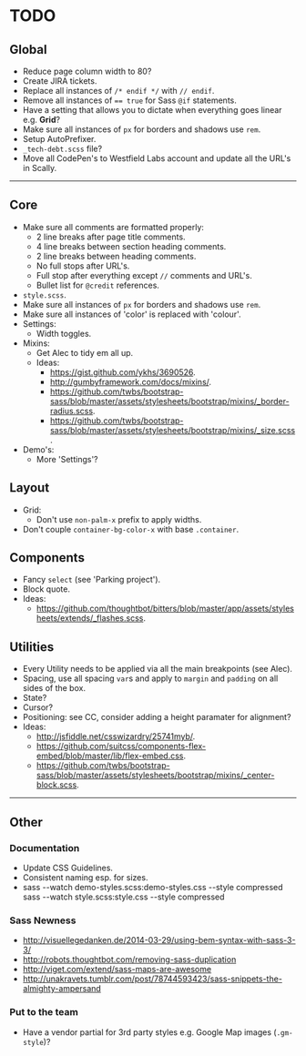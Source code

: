 # TODO

## Global

- Reduce page column width to 80?
- Create JIRA tickets.
- Replace all instances of `/* endif */` with `// endif`.
- Remove all instances of `== true` for Sass `@if` statements.
- Have a setting that allows you to dictate when everything goes linear e.g. **Grid**?
- Make sure all instances of `px` for borders and shadows use `rem`.
- Setup AutoPrefixer.
- `_tech-debt.scss` file?
- Move all CodePen's to Westfield Labs account and update all the URL's in Scally.


---


## Core

- Make sure all comments are formatted properly:
  - 2 line breaks after page title comments.
  - 4 line breaks between section heading comments.
  - 2 line breaks between heading comments.
  - No full stops after URL's.
  - Full stop after everything except `//` comments and URL's.
  - Bullet list for `@credit` references.
- `style.scss`.
- Make sure all instances of `px` for borders and shadows use `rem`.
- Make sure all instances of 'color' is replaced with 'colour'.
- Settings:
  - Width toggles.
- Mixins:
  - Get Alec to tidy em all up.
  - Ideas:
    - <https://gist.github.com/ykhs/3690526>.
    - <http://gumbyframework.com/docs/mixins/>.
    - <https://github.com/twbs/bootstrap-sass/blob/master/assets/stylesheets/bootstrap/mixins/_border-radius.scss>.
    - <https://github.com/twbs/bootstrap-sass/blob/master/assets/stylesheets/bootstrap/mixins/_size.scss>.
- Demo's:
  - More 'Settings'?

## Layout

- Grid:
  - Don't use `non-palm-x` prefix to apply widths.
- Don't couple `container-bg-color-x` with base `.container`.

## Components

- Fancy `select` (see 'Parking project').
- Block quote.
- Ideas:
  - <https://github.com/thoughtbot/bitters/blob/master/app/assets/stylesheets/extends/_flashes.scss>.

## Utilities

- Every Utility needs to be applied via all the main breakpoints (see Alec).
- Spacing, use all spacing `var`s and apply to `margin` and `padding` on all sides of the box.
- State?
- Cursor?
- Positioning: see CC, consider adding a height paramater for alignment?
- Ideas:
  - <http://jsfiddle.net/csswizardry/25741myb/>.
  - <https://github.com/suitcss/components-flex-embed/blob/master/lib/flex-embed.css>.
  - <https://github.com/twbs/bootstrap-sass/blob/master/assets/stylesheets/bootstrap/mixins/_center-block.scss>.


---


## Other

### Documentation

- Update CSS Guidelines.
- Consistent naming esp. for sizes.
- sass --watch demo-styles.scss:demo-styles.css --style compressed
  sass --watch style.scss:style.css --style compressed

### Sass Newness

- <http://visuellegedanken.de/2014-03-29/using-bem-syntax-with-sass-3-3/>
- <http://robots.thoughtbot.com/removing-sass-duplication>
- <http://viget.com/extend/sass-maps-are-awesome>
- <http://unakravets.tumblr.com/post/78744593423/sass-snippets-the-almighty-ampersand>

### Put to the team

- Have a vendor partial for 3rd party styles e.g. Google Map images (`.gm-style`)?